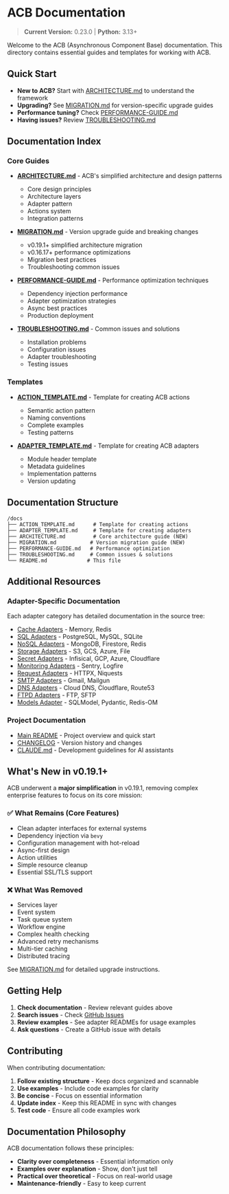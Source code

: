 # ACB Documentation

> **Current Version:** 0.23.0 | **Python:** 3.13+

Welcome to the ACB (Asynchronous Component Base) documentation. This directory contains essential guides and templates for working with ACB.

## Quick Start

- **New to ACB?** Start with [ARCHITECTURE.md](<./ARCHITECTURE.md>) to understand the framework
- **Upgrading?** See [MIGRATION.md](<./MIGRATION.md>) for version-specific upgrade guides
- **Performance tuning?** Check [PERFORMANCE-GUIDE.md](<./PERFORMANCE-GUIDE.md>)
- **Having issues?** Review [TROUBLESHOOTING.md](<./TROUBLESHOOTING.md>)

## Documentation Index

### Core Guides

- **[ARCHITECTURE.md](<./ARCHITECTURE.md>)** - ACB's simplified architecture and design patterns

  - Core design principles
  - Architecture layers
  - Adapter pattern
  - Actions system
  - Integration patterns

- **[MIGRATION.md](<./MIGRATION.md>)** - Version upgrade guide and breaking changes

  - v0.19.1+ simplified architecture migration
  - v0.16.17+ performance optimizations
  - Migration best practices
  - Troubleshooting common issues

- **[PERFORMANCE-GUIDE.md](<./PERFORMANCE-GUIDE.md>)** - Performance optimization techniques

  - Dependency injection performance
  - Adapter optimization strategies
  - Async best practices
  - Production deployment

- **[TROUBLESHOOTING.md](<./TROUBLESHOOTING.md>)** - Common issues and solutions

  - Installation problems
  - Configuration issues
  - Adapter troubleshooting
  - Testing issues

### Templates

- **[ACTION_TEMPLATE.md](<./ACTION_TEMPLATE.md>)** - Template for creating ACB actions

  - Semantic action pattern
  - Naming conventions
  - Complete examples
  - Testing patterns

- **[ADAPTER_TEMPLATE.md](<./ADAPTER_TEMPLATE.md>)** - Template for creating ACB adapters

  - Module header template
  - Metadata guidelines
  - Implementation patterns
  - Version updating

## Documentation Structure

```
/docs
├── ACTION_TEMPLATE.md      # Template for creating actions
├── ADAPTER_TEMPLATE.md     # Template for creating adapters
├── ARCHITECTURE.md         # Core architecture guide (NEW)
├── MIGRATION.md           # Version migration guide (NEW)
├── PERFORMANCE-GUIDE.md   # Performance optimization
├── TROUBLESHOOTING.md     # Common issues & solutions
└── README.md             # This file
```

## Additional Resources

### Adapter-Specific Documentation

Each adapter category has detailed documentation in the source tree:

- [Cache Adapters](<../acb/adapters/cache/README.md>) - Memory, Redis
- [SQL Adapters](<../acb/adapters/sql/README.md>) - PostgreSQL, MySQL, SQLite
- [NoSQL Adapters](<../acb/adapters/nosql/README.md>) - MongoDB, Firestore, Redis
- [Storage Adapters](<../acb/adapters/storage/README.md>) - S3, GCS, Azure, File
- [Secret Adapters](<../acb/adapters/secret/README.md>) - Infisical, GCP, Azure, Cloudflare
- [Monitoring Adapters](<../acb/adapters/monitoring/README.md>) - Sentry, Logfire
- [Request Adapters](<../acb/adapters/requests/README.md>) - HTTPX, Niquests
- [SMTP Adapters](<../acb/adapters/smtp/README.md>) - Gmail, Mailgun
- [DNS Adapters](<../acb/adapters/dns/README.md>) - Cloud DNS, Cloudflare, Route53
- [FTPD Adapters](<../acb/adapters/ftpd/README.md>) - FTP, SFTP
- [Models Adapter](<../acb/adapters/models/README.md>) - SQLModel, Pydantic, Redis-OM

### Project Documentation

- [Main README](<../README.md>) - Project overview and quick start
- [CHANGELOG](<../CHANGELOG.md>) - Version history and changes
- [CLAUDE.md](<../CLAUDE.md>) - Development guidelines for AI assistants

## What's New in v0.19.1+

ACB underwent a **major simplification** in v0.19.1, removing complex enterprise features to focus on its core mission:

### ✅ What Remains (Core Features)

- Clean adapter interfaces for external systems
- Dependency injection via `bevy`
- Configuration management with hot-reload
- Async-first design
- Action utilities
- Simple resource cleanup
- Essential SSL/TLS support

### ❌ What Was Removed

- Services layer
- Event system
- Task queue system
- Workflow engine
- Complex health checking
- Advanced retry mechanisms
- Multi-tier caching
- Distributed tracing

See [MIGRATION.md](<./MIGRATION.md>) for detailed upgrade instructions.

## Getting Help

1. **Check documentation** - Review relevant guides above
1. **Search issues** - Check [GitHub Issues](https://github.com/lesleslie/acb/issues)
1. **Review examples** - See adapter READMEs for usage examples
1. **Ask questions** - Create a GitHub issue with details

## Contributing

When contributing documentation:

1. **Follow existing structure** - Keep docs organized and scannable
1. **Use examples** - Include code examples for clarity
1. **Be concise** - Focus on essential information
1. **Update index** - Keep this README in sync with changes
1. **Test code** - Ensure all code examples work

## Documentation Philosophy

ACB documentation follows these principles:

- **Clarity over completeness** - Essential information only
- **Examples over explanation** - Show, don't just tell
- **Practical over theoretical** - Focus on real-world usage
- **Maintenance-friendly** - Easy to keep current

